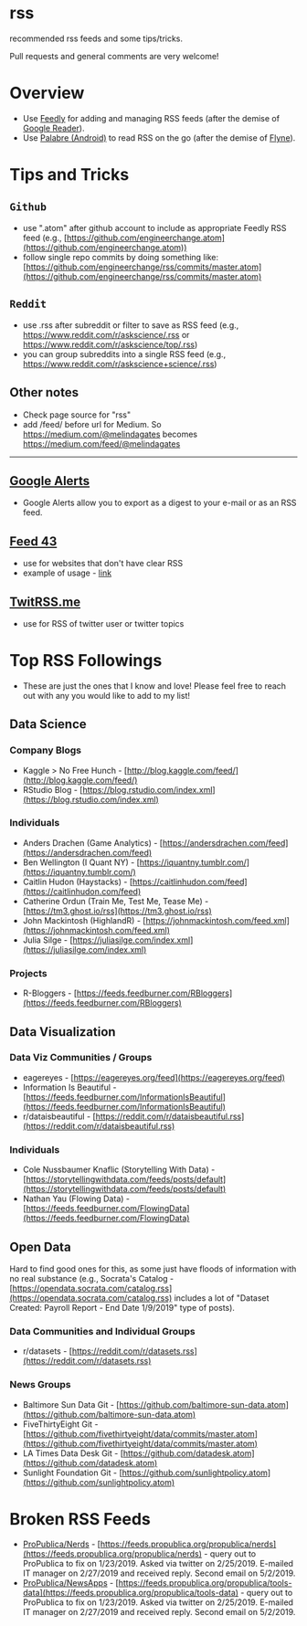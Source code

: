 # rss
recommended rss feeds and some tips/tricks. 

Pull requests and general comments are very welcome!

# Overview
- Use [Feedly](https://feedly.com) for adding and managing RSS feeds (after the demise of [Google Reader](http://googlereader.blogspot.com/2013/03/powering-down-google-reader.html)).
- Use [Palabre (Android)](https://play.google.com/store/apps/details?id=com.levelup.palabre) to read RSS on the go (after the demise of [Flyne](https://twitter.com/flyneapp)).

# Tips and Tricks
## `Github`
- use ".atom" after github account to include as appropriate Feedly RSS feed (e.g., [https://github.com/engineerchange.atom](https://github.com/engineerchange.atom))
- follow single repo commits by doing something like: [https://github.com/engineerchange/rss/commits/master.atom](https://github.com/engineerchange/rss/commits/master.atom)

## `Reddit`
- use .rss after subreddit or filter to save as RSS feed (e.g., https://www.reddit.com/r/askscience/.rss or https://www.reddit.com/r/askscience/top/.rss)
- you can group subreddits into a single RSS feed (e.g., https://www.reddit.com/r/askscience+science/.rss)

## Other notes
- Check page source for "rss"
- add /feed/ before url for Medium. So https://medium.com/@melindagates becomes https://medium.com/feed/@melindagates

---

## [Google Alerts](https://www.google.com/alerts)
- Google Alerts allow you to export as a digest to your e-mail or as an RSS feed.

## [Feed 43](https://feed43.com)
- use for websites that don't have clear RSS
- example of usage - [link](https://www.reddit.com/r/rss/comments/a7k3dk/how_can_i_convert_imdb_watchlists_or_raitings/edfv8kt/)

## [TwitRSS.me](https://twitrss.me)
- use for RSS of twitter user or twitter topics

# Top RSS Followings
- These are just the ones that I know and love! Please feel free to reach out with any you would like to add to my list!

## Data Science

### Company Blogs
- Kaggle > No Free Hunch - [http://blog.kaggle.com/feed/](http://blog.kaggle.com/feed/)
- RStudio Blog - [https://blog.rstudio.com/index.xml](https://blog.rstudio.com/index.xml)

### Individuals
- Anders Drachen (Game Analytics) - [https://andersdrachen.com/feed](https://andersdrachen.com/feed)
- Ben Wellington (I Quant NY) - [https://iquantny.tumblr.com/](https://iquantny.tumblr.com/)
- Caitlin Hudon (Haystacks) - [https://caitlinhudon.com/feed](https://caitlinhudon.com/feed)
- Catherine Ordun (Train Me, Test Me, Tease Me) - [https://tm3.ghost.io/rss](https://tm3.ghost.io/rss)
- John Mackintosh (HighlandR) - [https://johnmackintosh.com/feed.xml](https://johnmackintosh.com/feed.xml)
- Julia Silge - [https://juliasilge.com/index.xml](https://juliasilge.com/index.xml)

### Projects
- R-Bloggers - [https://feeds.feedburner.com/RBloggers](https://feeds.feedburner.com/RBloggers)

## Data Visualization

### Data Viz Communities / Groups
- eagereyes - [https://eagereyes.org/feed](https://eagereyes.org/feed)
- Information Is Beautiful - [https://feeds.feedburner.com/InformationIsBeautiful](https://feeds.feedburner.com/InformationIsBeautiful)
- r/dataisbeautiful - [https://reddit.com/r/dataisbeautiful.rss](https://reddit.com/r/dataisbeautiful.rss)

### Individuals
- Cole Nussbaumer Knaflic (Storytelling With Data) - [https://storytellingwithdata.com/feeds/posts/default](https://storytellingwithdata.com/feeds/posts/default)
- Nathan Yau (Flowing Data) - [https://feeds.feedburner.com/FlowingData](https://feeds.feedburner.com/FlowingData)

## Open Data
Hard to find good ones for this, as some just have floods of information with no real substance (e.g., Socrata's Catalog - [https://opendata.socrata.com/catalog.rss](https://opendata.socrata.com/catalog.rss) includes a lot of "Dataset Created: Payroll Report - End Date 1/9/2019" type of posts).

### Data Communities and Individual Groups
- r/datasets - [https://reddit.com/r/datasets.rss](https://reddit.com/r/datasets.rss)

### News Groups
- Baltimore Sun Data Git - [https://github.com/baltimore-sun-data.atom](https://github.com/baltimore-sun-data.atom)
- FiveThirtyEight Git - [https://github.com/fivethirtyeight/data/commits/master.atom](https://github.com/fivethirtyeight/data/commits/master.atom)
- LA Times Data Desk Git - [https://github.com/datadesk.atom](https://github.com/datadesk.atom)
- Sunlight Foundation Git - [https://github.com/sunlightpolicy.atom](https://github.com/sunlightpolicy.atom)

# Broken RSS Feeds
- [ProPublica/Nerds](https://www.propublica.org/nerds) - [https://feeds.propublica.org/propublica/nerds](https://feeds.propublica.org/propublica/nerds) - query out to ProPublica to fix on 1/23/2019. Asked via twitter on 2/25/2019. E-mailed IT manager on 2/27/2019 and received reply. Second email on 5/2/2019.
- [ProPublica/NewsApps](https://www.propublica.org/newsapps/) - [https://feeds.propublica.org/propublica/tools-data](https://feeds.propublica.org/propublica/tools-data) - query out to ProPublica to fix on 1/23/2019. Asked via twitter on 2/25/2019. E-mailed IT manager on 2/27/2019 and received reply. Second email on 5/2/2019.

